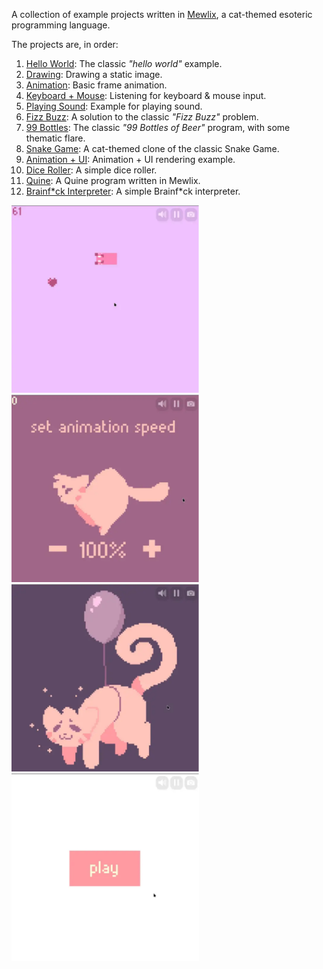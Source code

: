A collection of example projects written in [Mewlix](https://github.com/kbmackenzie/mewlix), a cat-themed esoteric programming language.

The projects are, in order:

1. [Hello World][1]: The classic *"hello world"* example.
2. [Drawing][2]: Drawing a static image.
3. [Animation][3]: Basic frame animation.
4. [Keyboard + Mouse][4]: Listening for keyboard & mouse input.
5. [Playing Sound][5]: Example for playing sound.
6. [Fizz Buzz][6]: A solution to the classic *"Fizz Buzz"* problem.
7. [99 Bottles][7]: The classic *"99 Bottles of Beer"* program, with some thematic flare.
8. [Snake Game][8]: A cat-themed clone of the classic Snake Game.
9. [Animation + UI][9]: Animation + UI rendering example.
10. [Dice Roller][10]: A simple dice roller.
11. [Quine][11]: A Quine program written in Mewlix.
12. [Brainf\*ck Interpreter][11]: A simple Brainf\*ck interpreter.

<p float="left">
  <a href="./08 - snake game">
    <img width="300" height="300" src="./previews/mewlix-snake.webp" alt="Snake game example.">
  </a>
  <a href="./09 - animation + ui">
    <img width="300" height="300" src="./previews/mewlix-anim.webp" alt="Animation + UI example.">
  </a>
  <a href="./03 - animation">
    <img width="300" height="300" src="./previews/mewlix-balloon.webp" alt="Animation example.">
  </a>
  <a href="./05 - playing sound">
    <img width="300" height="300" src="./previews/mewlix-button.webp" alt="Button example.">
  </a>
</p>

[1]: ./01&#32;-&#32;hello&#32;world
[2]: ./02&#32;-&#32;drawing
[3]: ./03&#32;-&#32;animation
[4]: ./04&#32;-&#32;keyboard&#32;+&#32;mouse
[5]: ./05&#32;-&#32;playing&#32;sound
[6]: ./06&#32;-&#32;fizzbuzz
[7]: ./07&#32;-&#32;99&#32;bottles
[8]: ./08&#32;-&#32;snake&#32;game
[9]: ./09&#32;-&#32;animation&#32;+&#32;ui
[10]: ./10&#32;-&#32;dice&#32;roller
[11]: ./11&#32;-&#32;quine
[12]: ./12&#32;-&#32;bf&#32;interpreter
